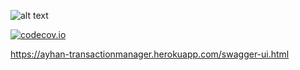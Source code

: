 ![alt text](https://travis-ci.org/ayhanugurlu/transactionmanager.svg?branch=master "Travis Status")

[![codecov.io](https://codecov.io/github/ayhanugurlu/transactionmanager/coverage.svg?branch=master)](https://codecov.io/github/cainus/codecov.io?branch=master)

https://ayhan-transactionmanager.herokuapp.com/swagger-ui.html
